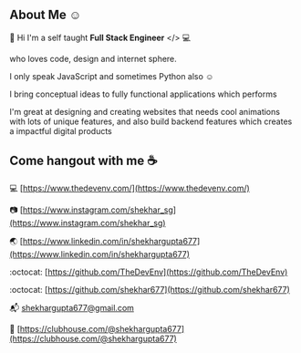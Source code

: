 ## About Me :relaxed:

:wave: Hi I'm a self taught **Full Stack Engineer** </> :computer:

who loves code, design and internet sphere.

I only speak JavaScript and sometimes Python also :relaxed:

I bring conceptual ideas to fully functional applications which performs

I'm great at designing and creating websites that needs cool animations with lots of unique features, and also build backend features which creates a impactful digital products


## Come hangout with me :coffee:

:computer:  [https://www.thedevenv.com/](https://www.thedevenv.com/)

:camera:  [https://www.instagram.com/shekhar_sg](https://www.instagram.com/shekhar_sg)

:earth_asia:  [https://www.linkedin.com/in/shekhargupta677](https://www.linkedin.com/in/shekhargupta677)

:octocat:  [https://github.com/TheDevEnv](https://github.com/TheDevEnv)

:octocat:  [https://github.com/shekhar677](https://github.com/shekhar677)

:mailbox_with_mail:  shekhargupta677@gmail.com

👋  [https://clubhouse.com/@shekhargupta677](https://clubhouse.com/@shekhargupta677)
